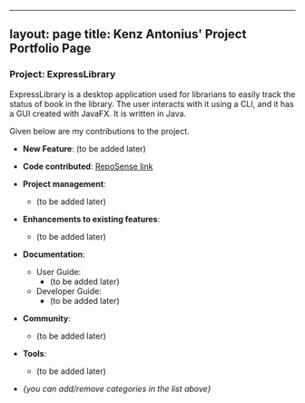 ---
layout: page
title: Kenz Antonius' Project Portfolio Page
 ---

### Project: ExpressLibrary

ExpressLibrary is a desktop application used for librarians to easily track the status of book in the library. The user interacts with it using a CLI, and it has a GUI created with JavaFX. It is written in Java.

Given below are my contributions to the project.

* **New Feature**: (to be added later)

* **Code contributed**: [RepoSense link]()

* **Project management**:
  * (to be added later)

* **Enhancements to existing features**:
  * (to be added later)

* **Documentation**:
  * User Guide:
    * (to be added later)
  * Developer Guide:
    * (to be added later)

* **Community**:
  * (to be added later)

* **Tools**:
  * (to be added later)

* _{you can add/remove categories in the list above}_
